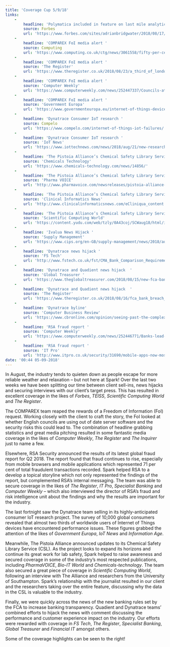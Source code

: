 ```yaml
---
title: 'Coverage Cup 5/9/18'
links:
    -
        headline: 'Polymatica included in feature on last mile analytics'
        source: Forbes
        url: 'https://www.forbes.com/sites/adrianbridgwater/2018/08/17/why-business-fails-to-travel-the-last-mile-of-analytics/#16b5ec616b8d'
    -
        headline: 'COMPAREX FoI media alert '
        source: Computing
        url: 'https://www.computing.co.uk/ctg/news/3061558/fifty-per-cent-of-councils-in-england-rely-on-unsupported-server-software'
    -
        headline: 'COMPAREX FoI media alert '
        source: 'The Register'
        url: 'https://www.theregister.co.uk/2018/08/23/a_third_of_london_boroughs_still_running_unsupported_server_software/'
    -
        headline: 'COMPAREX FoI media alert '
        source: 'Computer Weekly'
        url: 'https://www.computerweekly.com/news/252447337/Councils-at-risk-from-unsupported-Windows-Server-and-SQL-Server'
    -
        headline: 'COMPAREX FoI media alert '
        source: 'Government Europa'
        url: 'https://www.governmenteuropa.eu/internet-of-things-devices-performance-issues/90057/'
    -
        headline: 'Dynatrace Consumer IoT research '
        source: Compelo
        url: 'https://www.compelo.com/internet-of-things-iot-failures/'
    -
        headline: 'Dynatrace Consumer IoT research '
        source: 'IoT News'
        url: 'https://www.iottechnews.com/news/2018/aug/21/new-research-shows-consumers-continue-see-significant-risk-iot-device-security/'
    -
        headline: 'The Pistoia Alliance’s Chemical Safety Library Service news update '
        source: 'Chemicals Technology'
        url: 'https://www.chemicals-technology.com/news/14856/'
    -
        headline: 'The Pistoia Alliance’s Chemical Safety Library Service news update '
        source: 'Pharma VOICE'
        url: 'http://www.pharmavoice.com/newsreleases/pistoia-alliance-announces-number-reactions-chemical-safety-library-service-increased-four-fold/'
    -
        headline: 'The Pistoia Alliance’s Chemical Safety Library Service news update '
        source: 'Clinical Informatics News'
        url: 'http://www.clinicalinformaticsnews.com/eCliniqua_content.aspx?id=197689'
    -
        headline: 'The Pistoia Alliance’s Chemical Safety Library Service news update '
        source: 'Scientific Computing World'
        url: 'https://content.yudu.com/web/tzly/0A43coj/SCWaug18/html/index.html?page=16&origin=reader'
    -
        headline: 'Ivalua News Hijack '
        source: 'Supply Management'
        url: 'https://www.cips.org/en-GB/supply-management/news/2018/august/whitehall-issues-no-deal-brexit-guidance/'
    -
        headline: 'Dynatrace news hijack '
        source: 'FS Tech'
        url: 'http://www.fstech.co.uk/fst/CMA_Bank_Comparison_Requirements.php'
    -
        headline: 'Dynatrace and Quadient news hijack  '
        source: 'Global Treasurer '
        url: 'https://www.theglobaltreasurer.com/2018/08/15/new-fca-banking-rules-designed-to-benefit-small-businesses/'
    -
        headline: 'Dynatrace and Quadient news hijack  '
        source: 'The Register'
        url: 'https://www.theregister.co.uk/2018/08/16/fca_bank_breach_public_disclosure_api/'
    -
        headline: 'Dynatrace byline'
        source: 'Computer Business Review'
        url: 'https://www.cbronline.com/opinion/seeing-past-the-complexity'
    -
        headline: 'RSA fraud report '
        source: 'Computer Weekly'
        url: 'https://www.computerweekly.com/news/252446771/Banks-lead-in-digital-era-fraud-detection'
    -
        headline: 'RSA fraud report '
        source: 'IT Pro'
        url: 'http://www.itpro.co.uk/security/31690/mobile-apps-now-most-common-method-of-fraud'
date: '00:44 05-09-2018'
---
```


In August, the industry tends to quieten down as people escape for more reliable weather and relaxation – but not here at Spark! Over the last two weeks we have been splitting our time between client sell-ins, news hijacks and securing interviews with our client’s target press. This has resulted in excellent coverage in the likes of _Forbes_, _TEISS_, _Scientific Computing World_ and _The Register_.

The COMPAREX team reaped the rewards of a Freedom of Information (FoI) request. Working closely with the client to craft the story, the FoI looked at whether English councils are using out of date server software and the security risks this could lead to.  The combination of headline grabbing statistics and great media pitching resulted in some fantastic media coverage in the likes of _Computer Weekly_, _The Register_ and _The Inquirer_ just to name a few. 

Elsewhere, RSA Security announced the results of its latest global fraud report for Q2 2018. The report found that fraud continues to rise, especially from mobile browsers and mobile applications which represented 71 per cent of total fraudulent transactions recorded. Spark helped RSA to a develop a topical storyline which not only represented the findings of the report, but complemented RSA’s internal messaging. The team was able to secure coverage in the likes of _The Register_, _IT Pro_, _Specialist Banking_ and _Computer Weekly_ – which also interviewed the director of RSA’s fraud and risk intelligence unit about the findings and why the results are important for the industry. 

The last fortnight saw the Dynatrace team selling in its highly-anticipated consumer IoT research project. The survey of 10,000 global consumers revealed that almost two thirds of worldwide users of Internet of Things devices have encountered performance issues. These figures grabbed the attention of the likes of _Government Europa_, _IoT News_ and _Information Age_. 

Meanwhile, The Pistoia Alliance announced updates to its Chemical Safety Library Service (CSL). As the project looks to expand its horizons and continue its great work for lab safety, Spark helped to raise awareness and secured coverage in some of the industry’s most respected publications, including _PharmaVOICE_, _Bio-IT World_ and _Chemicals-technology_. The team also secured a great piece of coverage in _Scientific Computing World_, following an interview with The Alliance and researchers from the University of Southampton. Spark’s relationship with the journalist resulted in our client and the researchers taking over the entire feature, discussing why the data in the CSL is valuable to the industry. 

Finally, we were quickly across the news of the new banking rules set by the FCA to increase banking transparency. Quadient and Dynatrace teams’ combined efforts to hijack the news with comment discussing the performance and customer experience impact on the industry. Our efforts were rewarded with coverage in _FS Tech_, _The Register_, _Specialist Banking_, _Global Treasurer_ and _Financial IT_ amongst others. 

Some of the coverage highlights can be seen to the right! 
